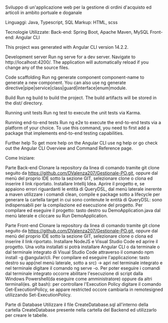 Sviluppo di un'applicazione web per la gestione di ordini d'acquisto ed articoli in ambito portuale e doganale

Linguaggi: Java, Typescript, SQL
Markup: HTML, scss

Tecnologie Utilizzate: 
Back-end: Spring Boot, Apache Maven, MySQL
Front-end: Angular CLI




This project was generated with Angular CLI version 14.2.2.

Development server
Run ng serve for a dev server. Navigate to http://localhost:4200/. The application will automatically reload if you change any of the source files.

Code scaffolding
Run ng generate component component-name to generate a new component. You can also use ng generate directive|pipe|service|class|guard|interface|enum|module.

Build
Run ng build to build the project. The build artifacts will be stored in the dist/ directory.

Running unit tests
Run ng test to execute the unit tests via Karma.

Running end-to-end tests
Run ng e2e to execute the end-to-end tests via a platform of your choice. To use this command, you need to first add a package that implements end-to-end testing capabilities.

Further help
To get more help on the Angular CLI use ng help or go check out the Angular CLI Overview and Command Reference page.




Come Iniziare:

Parte Back-end
Clonare la repository da linea di comando tramite git clone seguito da https://github.com/DValenza207/Gestionale-PO.git,
oppure dal menù del proprio IDE sotto la sezione GIT, selezionare clone o clona ed inserire il link riportato.
Installare Intellij Idea.
Aprire il progetto e, se appaiono errori riguardanti le entità di QueryDSL, dal menù laterale inerente a maven utilizzare i comandi clean, compile e package sotto a lifecycle per generare la cartella target in cui sono contenute le entità di QueryDSL: sono indispensabili per la compilazione ed esecuzione del progetto.
Per compilare ed eseguire il progetto: tasto destro su DemoApplication.java dal menù laterale e cliccare su Run DemoApplication.

Parte Front-end
Clonare la repository da linea di comando tramite git clone seguito da https://github.com/DValenza207/Gestionale-PO.git,
oppure dal menù del proprio IDE sotto la sezione GIT, selezionare clone o clona ed inserire il link riportato.
Installare NodeJS e Visual Studio Code ed aprire il progetto.
Una volta installati si potrà installare Angular CLI o da terminale o dal terminale integrato di Visual Studio Code attraverso il comando
npm install -g @angular/cli.
Per compilare ed eseguire l'applicazione: tasto destro su app(nel menù laterale, sotto a src) -> apri nel terminale integrato e nel terminale digitare il comando ng serve -o.
Per poter eseguire i comandi dal terminale integrato occorre abilitare l'esecuzione di script dalla Windows Powershell(da eseguire come amministratore) oppure da altri terminali(es. git bash): per controllare l'Execution Policy digitare il comando Get-ExecutionPolicy, se appare restricted occore cambiarla in remotesigned utilizzando Set-ExecutionPolicy.

Parte di Database
Utilizzare il file CreateDatabase.sql all'interno della cartella CreateDatabase presente nella cartella del Backend ed utilizzarlo per creare le tabelle.
